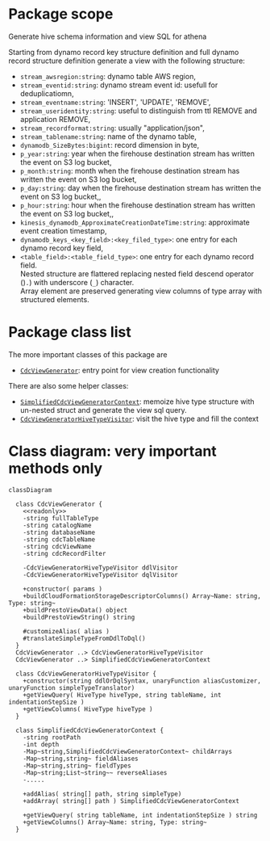 # Package scope

Generate hive schema information and view SQL for athena

Starting from dynamo record key structure definition and full dynamo record structure definition generate 
a view with the following structure:
- ```stream_awsregion:string```: dynamo table AWS region,
- ```stream_eventid:string```: dynamo stream event id: usefull for deduplicatiomn,
- ```stream_eventname:string```: 'INSERT', 'UPDATE', 'REMOVE',
- ```stream_useridentity:string```: useful to distinguish from ttl REMOVE and application REMOVE,
- ```stream_recordformat:string```: usually "application/json",
- ```stream_tablename:string```: name of the dynamo table,
- ```dynamodb_SizeBytes:bigint```: record dimension in byte,
- ```p_year:string```: year when the firehouse destination stream has written the event on S3 log bucket,
- ```p_month:string```: month when the firehouse destination stream has written the event on S3 log bucket,
- ```p_day:string```: day when the firehouse destination stream has written the event on S3 log bucket,,
- ```p_hour:string```: hour when the firehouse destination stream has written the event on S3 log bucket,,
- ```kinesis_dynamodb_ApproximateCreationDateTime:string```: approximate event creation timestamp,
- ```dynamodb_keys_<key_field>:<key_filed_type>```: one entry for each dynamo record key field,
- ```<table_field>:<table_field_type>```: one entry for each dynamo record field.<br>
  Nested structure are flattered replacing nested field descend operator ()```.```) with underscore 
  (```_```) character.<br>
  Array element are preserved generating view columns of type array with structured elements.


# Package class list
The more important classes of this package are
- [```CdcViewGenerator```](./CdcViewGenerator.js): entry point for view creation functionality

There are also some helper classes:
- [```SimplifiedCdcViewGeneratorContext```](./SimplifiedCdcViewGeneratorContext.js): memoize 
  hive type structure with un-nested struct and generate the view sql query.
- [```CdcViewGeneratorHiveTypeVisitor```](./CdcViewGeneratorHiveTypeVisitor.js): visit the 
  hive type and fill the context


# Class diagram: very important methods only

```mermaid
classDiagram
  
  class CdcViewGenerator {
    <<readonly>>
    -string fullTableType
    -string catalogName
    -string databaseName
    -string cdcTableName
    -string cdcViewName
    -string cdcRecordFilter

    -CdcViewGeneratorHiveTypeVisitor ddlVisitor
    -CdcViewGeneratorHiveTypeVisitor dqlVisitor

    +constructor( params )
    +buildCloudFormationStorageDescriptorColumns() Array~Name: string, Type: string~
    +buildPrestoViewData() object
    +buildPrestoViewString() string

    #customizeAlias( alias )
    #translateSimpleTypeFromDdlToDql()
  }
  CdcViewGenerator ..> CdcViewGeneratorHiveTypeVisitor
  CdcViewGenerator ..> SimplifiedCdcViewGeneratorContext
  
  class CdcViewGeneratorHiveTypeVisitor {
    +constructor(string ddlOrDqlSyntax, unaryFunction aliasCustomizer, unaryFunction simpleTypeTranslator)
    +getViewQuery( HiveType hiveType, string tableName, int indentationStepSize )
    +getViewColumns( HiveType hiveType )
  }
  
  class SimplifiedCdcViewGeneratorContext {
    -string rootPath
    -int depth
    -Map~string,SimplifiedCdcViewGeneratorContext~ childArrays
    -Map~string,string~ fieldAliases
    -Map~string,string~ fieldTypes
    -Map~string;List~string~~ reverseAliases
    -.....

    +addAlias( string[] path, string simpleType)
    +addArray( string[] path ) SimplifiedCdcViewGeneratorContext

    +getViewQuery( string tableName, int indentationStepSize ) string
    +getViewColumns() Array~Name: string, Type: string~
  }

  
```